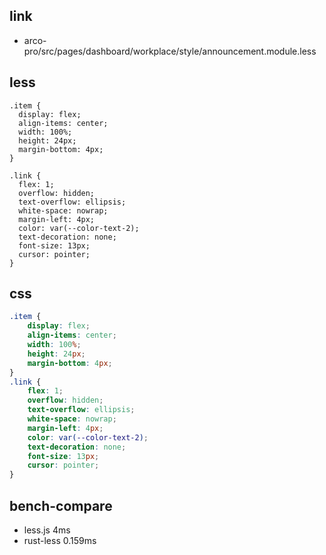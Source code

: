 
## link

* arco-pro/src/pages/dashboard/workplace/style/announcement.module.less

## less

```less
.item {
  display: flex;
  align-items: center;
  width: 100%;
  height: 24px;
  margin-bottom: 4px;
}

.link {
  flex: 1;
  overflow: hidden;
  text-overflow: ellipsis;
  white-space: nowrap;
  margin-left: 4px;
  color: var(--color-text-2);
  text-decoration: none;
  font-size: 13px;
  cursor: pointer;
}
```



## css

```css
.item {
    display: flex;
    align-items: center;
    width: 100%;
    height: 24px;
    margin-bottom: 4px;
}
.link {
    flex: 1;
    overflow: hidden;
    text-overflow: ellipsis;
    white-space: nowrap;
    margin-left: 4px;
    color: var(--color-text-2);
    text-decoration: none;
    font-size: 13px;
    cursor: pointer;
}
```

## bench-compare

* less.js 4ms
* rust-less 0.159ms